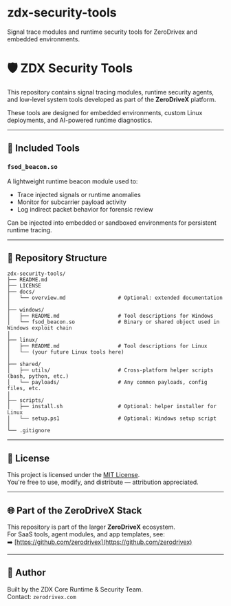 # zdx-security-tools
Signal trace modules and runtime security tools for ZeroDrivex and embedded environments.

# 🛡️ ZDX Security Tools

This repository contains signal tracing modules, runtime security agents, and low-level system tools developed as part of the **ZeroDriveX** platform.

These tools are designed for embedded environments, custom Linux deployments, and AI-powered runtime diagnostics.

---

## 🔧 Included Tools

### `fsod_beacon.so`
A lightweight runtime beacon module used to:
- Trace injected signals or runtime anomalies
- Monitor for subcarrier payload activity
- Log indirect packet behavior for forensic review

Can be injected into embedded or sandboxed environments for persistent runtime tracing.

---

## 📁 Repository Structure

```
zdx-security-tools/
├── README.md
├── LICENSE
├── docs/
│   └── overview.md                 # Optional: extended documentation
│
├── windows/
│   ├── README.md                   # Tool descriptions for Windows
│   └── fsod_beacon.so              # Binary or shared object used in Windows exploit chain
│
├── linux/
│   ├── README.md                   # Tool descriptions for Linux
│   └── (your future Linux tools here)
│
├── shared/
│   ├── utils/                      # Cross-platform helper scripts (bash, python, etc.)
│   └── payloads/                   # Any common payloads, config files, etc.
│
├── scripts/
│   ├── install.sh                  # Optional: helper installer for Linux
│   └── setup.ps1                   # Optional: Windows setup script
│
└── .gitignore
```

---

## 📜 License

This project is licensed under the [MIT License](LICENSE).  
You're free to use, modify, and distribute — attribution appreciated.

---

## 🌐 Part of the ZeroDriveX Stack

This repository is part of the larger **ZeroDriveX** ecosystem.  
For SaaS tools, agent modules, and app templates, see:  
➡️ [https://github.com/zerodrivex](https://github.com/zerodrivex)

---

## 🧠 Author

Built by the ZDX Core Runtime & Security Team.  
Contact: `zerodrivex.com`

